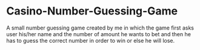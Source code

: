 # Casino-Number-Guessing-Game
A small number guessing game created by me in which the game first asks user his/her name and the number of amount he wants to bet and then he has to guess the correct number in order to win or else he will lose.
